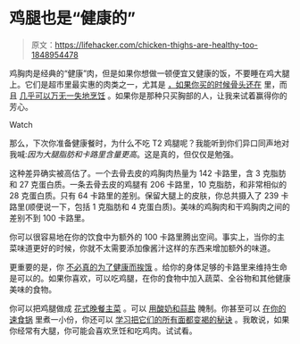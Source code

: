# 鸡腿也是“健康的”

> 原文：<https://lifehacker.com/chicken-thighs-are-healthy-too-1848954478>

鸡胸肉是经典的“健康”肉，但是如果你想做一顿便宜又健康的饭，不要睡在鸡大腿上。它们是超市里最实惠的肉类之一，尤其是 [，如果你买的时候骨头还在](https://lifehacker.com/you-should-always-buy-bone-in-chicken-thighs-1840457445) 里，而且 [几乎可以万无一失地烹饪](https://lifehacker.com/bone-in-skin-on-thighs-are-the-easiest-chicken-for-beg-1846731562) 。如果你是那种只买胸部的人，让我来试着赢得你的芳心。

Watch

那么，下次你准备健康餐时，为什么不吃 T2 鸡腿呢？我能听到你们异口同声地对我喊:*因为大腿脂肪和卡路里含量更高*。这是真的，但仅仅是勉强。

这种差异确实被高估了。一个去骨去皮的鸡胸肉热量为 142 卡路里，含 3 克脂肪和 27 克蛋白质。一条去骨去皮的鸡腿有 206 卡路里，10 克脂肪，和非常相似的 28 克蛋白质。只有 64 卡路里的差别。保留大腿上的皮肤，你总共摄入了 239 卡路里(顺便说一下，包括 1 克脂肪和 4 克蛋白质)。美味的鸡胸肉和干鸡胸肉之间的差别不到 100 卡路里。

你可以很容易地在你的饮食中为额外的 100 卡路里腾出空间。事实上，当你的主菜味道更好的时候，你就不太需要添加像酱汁这样的东西来增加额外的味道。

更重要的是，你 [不必真的为了健康而挨饿](https://lifehacker.com/healthy-eating-is-not-the-same-as-dieting-1847957005) 。给你的身体足够的卡路里来维持生命是可以的。如果你喜欢，可以吃鸡腿，在你的食物中加入蔬菜、全谷物和其他健康美味的食物。

你可以把鸡腿做成 [花式晚餐主菜](https://lifehacker.com/how-to-turn-cheap-chicken-thighs-into-something-really-1826021826) 。可以 [用酸奶和蒜盐](https://lifehacker.com/the-best-grilled-chicken-marinade-has-just-two-ingredie-1844469247) 腌制。你甚至可以 [在你的速食锅](https://lifehacker.com/how-to-cook-a-couple-of-chicken-thighs-in-your-instant-1798556562) 里煮一小份，你还可以 [学习把它们的所有面都变褐的秘诀](https://lifehacker.com/lean-chicken-thighs-against-each-other-for-lazy-brownin-1834271297) 。我敢说，如果你经常有大腿，你可能会喜欢烹饪和吃鸡肉。试试看。